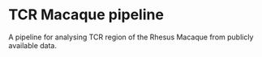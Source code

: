 # TCR Macaque pipeline
A pipeline for analysing TCR region of the Rhesus Macaque from publicly available data.


